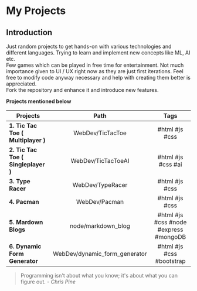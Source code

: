 # My Projects

## Introduction

Just random projects to get hands-on with various technologies and different languages. Trying to learn and implement new concepts like ML, AI etc.  
Few games which can be played in free time for entertainment. Not much importance given to UI / UX right now as they are just first iterations. Feel free to modify code anyway necessary and help with creating them better is appreciated.  
Fork the repository and enhance it and introduce new features.

**Projects mentioned below**

| Projects                            |             Path              |                  Tags                  |
| ----------------------------------- | :---------------------------: | :------------------------------------: |
| **1. Tic Tac Toe ( Multiplayer )**  |       WebDev/TicTacToe        |             #html #js #css             |
| **2. Tic Tac Toe ( Singleplayer )** |      WebDev/TicTacToeAI       |           #html #js #css #ai           |
| **3. Type Racer**                   |       WebDev/TypeRacer        |             #html #js #css             |
| **4. Pacman**                       |         WebDev/Pacman         |             #html #js #css             |
| **5. Mardown Blogs**                |      node/markdown_blog       | #html #js #css #node #express #mongoDB |
| **6. Dynamic Form Generator**       | WebDev/dynamic_form_generator |       #html #js #css #bootstrap        |

> Programming isn't about what you know; it's about what you can figure out. - _Chris Pine_

